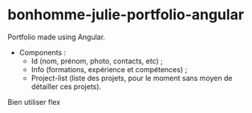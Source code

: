 # bonhomme-julie-portfolio-angular
Portfolio made using Angular.

* Components :
  - Id (nom, prénom, photo, contacts, etc) ;
  - Info (formations, expérience et compétences) ;
  - Project-list (liste des projets, pour le moment sans moyen
    de détailler ces projets).

Bien utiliser flex
